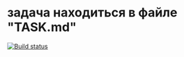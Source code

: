 # задача находиться в файле "TASK.md"

[![Build status](https://ci.appveyor.com/api/projects/status/13305lcr5rwnll9g?svg=true)](https://ci.appveyor.com/project/vadDEAD/natdz5)
